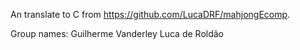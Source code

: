 An translate to C from https://github.com/LucaDRF/mahjongEcomp.

Group names: 
Guilherme Vanderley
Luca de Roldão
